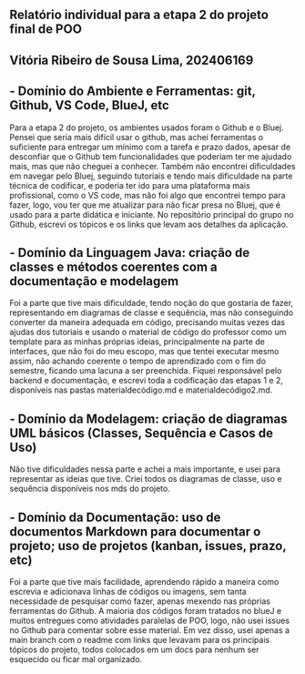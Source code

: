 ## Relatório individual para a etapa 2 do projeto final de POO

## Vitória Ribeiro de Sousa Lima, 202406169

## - Domínio do Ambiente e Ferramentas: git, Github, VS Code,  BlueJ, etc
Para a etapa 2 do projeto, os ambientes usados foram o Github e o Bluej. Pensei que seria mais difícil usar o github, mas achei ferramentas o suficiente para entregar um mínimo com a tarefa e prazo dados, apesar de desconfiar que o Github tem funcionalidades que poderiam ter me ajudado mais, mas que não cheguei a conhecer. Também não encontrei dificuldades em navegar pelo Bluej, seguindo tutoriais e tendo mais dificuldade na parte técnica de codificar, e poderia ter ido para uma plataforma mais profissional, como o VS code, mas não foi algo que encontrei tempo para fazer, logo, vou ter que me atualizar para não ficar presa no Bluej, que é usado para a parte didática e iniciante. No repositório principal do grupo no Github, escrevi os tópicos e os links que levam aos detalhes da aplicação.

## - Domínio da Linguagem Java: criação de classes e métodos coerentes com a documentação e modelagem
Foi a parte que tive mais dificuldade, tendo noção do que gostaria de fazer, representando em diagramas de classe e sequência, mas não conseguindo converter da maneira adequada em código, precisando muitas vezes das ajudas dos tutoriais e usando o material de código do professor como um template para as minhas próprias ideias, principalmente na parte de interfaces, que não foi do meu escopo, mas que tentei executar mesmo assim, não achando coerente o tempo de aprendizado com o fim do semestre, ficando uma lacuna a ser preenchida. Fiquei responsável pelo backend e documentação, e escrevi toda a codificação das etapas 1 e 2, disponíveis nas pastas materialdecódigo.md e materialdecódigo2.md.

## - Domínio da Modelagem: criação de diagramas UML básicos (Classes, Sequência e Casos de Uso)
Não tive dificuldades nessa parte e achei a mais importante, e usei para representar as ideias que tive. Criei todos os diagramas de classe, uso e sequência disponíveis nos mds do projeto.

## - Domínio da Documentação: uso de documentos Markdown para documentar o projeto; uso de projetos (kanban, issues, prazo, etc)
Foi a parte que tive mais facilidade, aprendendo rápido a maneira como escrevia e adicionava linhas de códigos ou imagens, sem tanta necessidade de pesquisar como fazer, apenas mexendo nas próprias ferramentas do Github. A maioria dos códigos foram tratados no blueJ e muitos entregues como atividades paralelas de POO, logo, não usei issues no Github para comentar sobre esse material. Em vez disso, usei apenas a main branch com o readme com links que levavam para os principais tópicos do projeto, todos colocados em um docs para nenhum ser esquecido ou ficar mal organizado.
